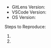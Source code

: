 <!--
If you are encountering an issue that says `See output channel for more details`, please enable output channel logging by setting `"gitlens.outputLevel": "verbose"` in your settings.json. This will enable logging to the GitLens channel in the Output pane. Once enabled, please attempt to reproduce the issue (if possible) and attach the relevant log lines from the GitLens channel.
-->

- GitLens Version:
- VSCode Version:
- OS Version:

Steps to Reproduce:

1.
2.